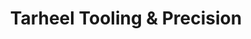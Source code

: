 ---
title: "Tarheel Tooling & Precision"
url: /smithfield/tarheel-tooling-und-precision/
shop: Allgemein
---